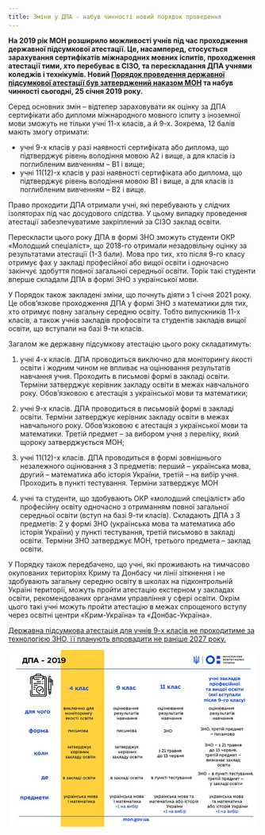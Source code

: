 ```yaml
---
title: Зміни у ДПА - набув чинності новий порядок проведення
---
```


**На 2019 рік МОН розширило можливості учнів під час проходження державної підсумкової атестації. Це, насамперед, стосується зарахування сертифікатів міжнародних мовних іспитів, проходження атестації тими, хто перебуває в СІЗО, та перескладання ДПА учнями коледжів і технікумів. Новий [Порядок проведення державної підсумкової атестації був затверджений наказом МОН](https://pedpresa.ua/goto/https://mon.gov.ua/ua/npa/pro-zatverdzhennya-poryadku-provedennya-derzhavnoyi-pidsumkovoyi-atestaciyi-1369?fbclid=IwAR2gu-J6tX2Ba9RK9_i5gKlbSp4a44JNSfgRnkX9n_ATY12gJgXBJ1UpoN8) та набув чинності сьогодні, 25 січня 2019 року.**

Серед основних змін – відтепер зараховувати як оцінку за ДПА сертифікати або дипломи міжнародного мовного іспиту з іноземної мови зможуть не тільки учні 11-х класів, а й 9-х. Зокрема, 12 балів мають змогу отримати:

- учні 9-х класів у разі наявності сертифіката або диплома, що підтверджує рівень володіння мовою А2 і вище, а для класів із поглибленим вивченням – В1 і вище;
- учні 11(12)-х класів у разі наявності сертифіката або диплома, що підтверджує рівень володіння мовою В1 і вище, а для класів із поглибленим вивченням – В2 і вище.

Право проходити ДПА отримали учні, які перебувають у слідчих ізоляторах під час досудового слідства. У цьому випадку проведення атестації забезпечуватиме закріплений за СІЗО заклад освіти.

Перескласти цього року ДПА в формі ЗНО зможуть студенти ОКР «Молодший спеціаліст», що 2018-го отримали незадовільну оцінку за результатами атестації (1-3 бали). Мова про тих, хто після 9-го класу отримує фах у закладі професійної або вищої освіти і одночасно закінчує здобуття повної загальної середньої освіти. Торік такі студенти вперше складали ДПА в формі ЗНО з української мови.

У Порядок також закладені зміни, що почнуть діяти з 1 січня 2021 року. Це обов’язкове проходження ДПА у формі ЗНО з математики для тих, хто отримує повну загальну середню освіту. Тобто випускників 11-х класів, а також учнів закладів профосвіти та студентів закладів вищої освіти, що вступали на базі 9-ти класів.

Загалом же державну підсумкову атестацію цього року складатимуть:

1. учні 4-х класів. ДПА проводиться виключно для моніторингу якості освіти і жодним чином не впливає на оцінювання результатів навчання учня. Проходить в письмові формі в закладі освіти. Терміни затверджує керівник закладу освіти в межах навчального року. Обов’язковою є атестація з української мови та математики;

2. учні 9-х класів. ДПА проводиться в письмовій формі в закладі освіти. Терміни затверджує керівник закладу освіти в межах навчального року. Обов’язковою є атестація з української мови та математики. Третій предмет – за вибором учня з переліку, який щороку затверджується МОН;

3. учні 11(12)-х класів. ДПА проводиться в формі зовнішнього незалежного оцінювання з 3 предметів: перший – українська мова, другий – математика або історія України, третій – на вибір учня. Проходить в пункті тестування. Терміни затверджує МОН

4. учні та студенти, що здобувають ОКР «молодший спеціаліст» або професійну освіту одночасно з отриманням повної загальної середньої освіти (вступ на базі 9-ти класів). Складають ДПА з 3 предметів: 2 у формі ЗНО (українська мова та математика або історія України) у пункті тестування, третій письмово в закладі освіти. Терміни ЗНО затверджує МОН, третього предмета – заклад освіти.

У Порядку також передбачено, що учні, які проживають на тимчасово окупованих територіях Криму та Донбасу чи лінії зіткнення і не здобувають загальну середню освіту в школах на підконтрольній Україні території, можуть пройти атестацію екстерном у закладах освіти, рекомендованих органами управління у сфері освіти. Окрім цього такі учні можуть пройти атестацію в межах спрощеного вступу через освітні центри «Крим-Україна» та «Донбас-Україна».

[Державна підсумкова атестація для учнів 9-х класів не проходитиме за технологією ЗНО, її планують впровадити не раніше 2027 року.](https://pedpresa.ua/goto/https://mon.gov.ua/ua/news/cogorich-uchni-9-h-klasiv-ne-zdavatimut-derzhavnu-pidsumkovu-atestaciyu-za-tehnologiyeyu-zno-rozyasnennya-mon)

![](1.jpg)
